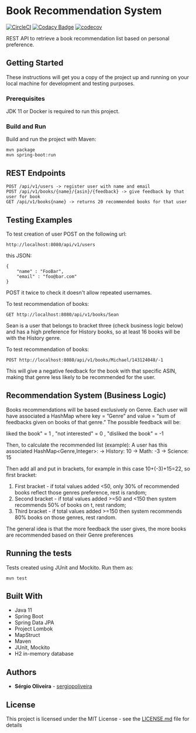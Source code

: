 # Book Recommendation System

[![CircleCI](https://circleci.com/gh/sergiopoliveira/book-recommendation-system.svg?style=svg)](https://circleci.com/gh/sergiopoliveira/book-recommendation-system)
[![Codacy Badge](https://api.codacy.com/project/badge/Grade/5b84bf2bcc5949338bb9806e35b4988e)](https://www.codacy.com/app/sergiopoliveira/book-recommendation-system?utm_source=github.com&amp;utm_medium=referral&amp;utm_content=sergiopoliveira/book-recommendation-system&amp;utm_campaign=Badge_Grade)
[![codecov](https://codecov.io/gh/sergiopoliveira/book-recommendation-system/branch/master/graph/badge.svg)](https://codecov.io/gh/sergiopoliveira/book-recommendation-system)

REST API to retrieve a book recommendation list based on personal preference.

## Getting Started

These instructions will get you a copy of the project up and running on your local machine for development and testing purposes. 

### Prerequisites

JDK 11 or Docker is required to run this project.

### Build and Run

Build and run the project with Maven:

```
mvn package
mvn spring-boot:run
```

## REST Endpoints

```
POST /api/v1/users -> register user with name and email
POST /api/v1/books/{name}/{asin}/{feedback} -> give feedback by that user for book
GET /api/v1/books{name} -> returns 20 recommended books for that user
```
## Testing Examples

To test creation of user POST on the following url:
```
http://localhost:8080/api/v1/users
```
this JSON: 
```
{
	"name" : "FooBar",
	"email" : "foo@bar.com"
}
```
POST it twice to check it doesn't allow repeated usernames.

To test recommendation of books:
```
GET http://localhost:8080/api/v1/books/Sean
```
Sean is a user that belongs to bracket three (check business logic below) and has a high preference for History books, so at least 16 books will be with the History genre.

To test recommendation of books:
```
POST http://localhost:8080/api/v1/books/Michael/143124048/-1
```
This will give a negative feedback for the book with that specific ASIN, making that genre less likely to be recommended for the user.

## Recommendation System (Business Logic)

Books recommendations will be based exclusively on Genre. Each user will have associated a HashMap where key = ”Genre” and value = “sum of feedbacks given on books of that genre.” The possible feedback will be:

 liked the book" = 1
, "not interested" = 0
, "disliked the book" = -1

Then, to calculate the recommended list (example):
A user has this associated HashMap<Genre,Integer>:
-> History: 10
-> Math: -3
-> Science: 15

Then add all and put in brackets, for example in this case 10+(-3)+15=22, so first bracket:

1.  First bracket - if total values added <50, only 30% of recommended books reflect those genres preference, rest is random;
2.  Second bracket - if total values added >=50 and <150 then system recommends 50% of books on t, rest random;
3.  Third bracket - if total values added >=150 then system recommends 80% books on those genres, rest random.

The general idea is that the more feedback the user gives, the more books are recommended based on their Genre preferences

## Running the tests

Tests created using JUnit and Mockito. Run them as:

```
mvn test
```

## Built With

*   Java 11
*   Spring Boot
*   Spring Data JPA
*   Project Lombok
*   MapStruct
*   Maven
*   JUnit, Mockito
*   H2 in-memory database

## Authors

*   **Sérgio Oliveira** - [sergiopoliveira](https://github.com/sergiopoliveira)

## License

This project is licensed under the MIT License - see the [LICENSE.md](LICENSE.md) file for details